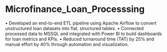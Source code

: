 # Microfinance_Loan_Processsing
• Developed an end-to-end ETL pipeline using Apache Airflow to convert unstructured loan datasets into flat, structured tables.
• Connected processed data to MSSQL and integrated with Power BI to build dashboards for loan metrics and KPIs.
• Reduced turnaround time (TAT) by 25% and manual effort by 40% through automation and visualization.

